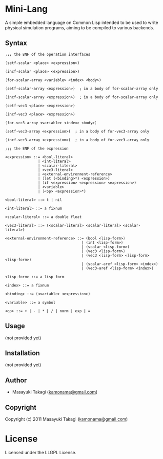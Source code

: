 # Mini-Lang

A simple embedded language on Common Lisp intended to be used to write physical simulation programs, aiming to be compiled to various backends.

## Syntax

    ;;; the BNF of the operation interfaces

    (setf-scalar <place> <expression>)

    (incf-scalar <place> <expression>)

    (for-scalar-array <variable> <index> <body>)

    (setf-scalar-array <expression>)  ; in a body of for-scalar-array only

    (incf-scalar-array <expression>)  ; in a body of for-scalar-array only

    (setf-vec3 <place> <expression>)

    (incf-vec3 <place> <expression>)

    (for-vec3-array <variable> <index> <body>)

    (setf-vec3-array <expression>)  ; in a body of for-vec3-array only

    (incf-vec3-array <expression>)  ; in a body of for-vec3-array only

    ;;; the BNF of the expression

    <expression> ::= <bool-literal>
                   | <int-literal>
                   | <scalar-literal>
                   | <vec3-literal>
                   | <external-environment-reference>
                   | (let (<binding>*) <expression>)
                   | (if <expression> <expression> <expression>)
                   | <variable>
                   | (<op> <expression>*)

    <bool-literal> ::= t | nil

    <int-literal> ::= a fixnum

    <scalar-literal> ::= a double float

    <vec3-literal> ::= (<scalar-literal> <scalar-literal> <scalar-literal>)

    <external-environment-reference> ::= (bool <lisp-form>)
                                       | (int <lisp-form>)
                                       | (scalar <lisp-form>)
                                       | (vec3 <lisp-form>)
                                       | (vec3 <lisp-form> <lisp-form> <lisp-form>)
                                       | (scalar-aref <lisp-form> <index>)
                                       | (vec3-aref <lisp-form> <index>)

    <lisp-form> ::= a lisp form

    <index> ::= a fixnum

    <binding> ::= (<variable> <expression>)

    <variable> ::= a symbol

    <op> ::= + | - | * | / | norm | exp | =


## Usage

(not provided yet)

## Installation

(not provided yet)

## Author

* Masayuki Takagi (kamonama@gmail.com)

## Copyright

Copyright (c) 2011 Masayuki Takagi (kamonama@gmail.com)

# License

Licensed under the LLGPL License.

